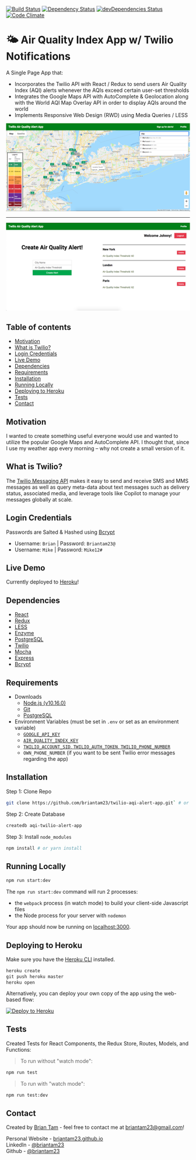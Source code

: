 [![Build Status](https://travis-ci.org/briantam23/twilio-aqi-alert-app.svg?branch=master)](https://travis-ci.org/briantam23/twilio-aqi-alert-app)
[![Dependency Status](https://david-dm.org/briantam23/twilio-aqi-alert-app.svg)](https://david-dm.org/briantam23/twilio-aqi-alert-app)
[![devDependencies Status](https://david-dm.org/briantam23/twilio-aqi-alert-app/dev-status.svg)](https://david-dm.org/briantam23/twilio-aqi-alert-app?type=dev)
[![Code Climate](https://codeclimate.com/github/briantam23/twilio-aqi-alert-app/badges/gpa.svg)](https://codeclimate.com/github/briantam23/twilio-aqi-alert-app/)


# 🌤 Air Quality Index App w/ Twilio Notifications

A Single Page App that:

*  Incorporates the Twilio API with React / Redux to send users Air Quality Index (AQI) alerts whenever the AQIs exceed certain user-set thresholds
*  Integrates the Google Maps API with AutoComplete & Geolocation along with the World AQI Map Overlay API in order to display AQIs around the world
*  Implements Responsive Web Design (RWD) using Media Queries / LESS

![Maps component screenshot](./public/img/screenshots/map_page.png) <hr/>
![Profile page screenshot](./public/img/screenshots/profile_page.png)

## Table of contents
* [Motivation](#motivation)
* [What is Twilio?](#what-is-twilio?)
* [Login Credentials](#login-credentials)
* [Live Demo](#live-demo)
* [Dependencies](#dependencies)
* [Requirements](#requirements)
* [Installation](#installation)
* [Running Locally](#running-locally)
* [Deploying to Heroku](#deploying-to-heroku)
* [Tests](#tests)
* [Contact](#contact)

## Motivation
I wanted to create something useful everyone would use and wanted to utilize the popular Google Maps and AutoComplete API. I thought that, since I use my weather app every morning – why not create a small version of it.

## What is Twilio?
The [Twilio Messaging API](https://www.twilio.com/docs/api) makes it easy to send and receive SMS and MMS messages as well as query meta-data about text messages such as delivery status, associated media, and leverage tools like Copilot to manage your messages globally at scale.

## Login Credentials

Passwords are Salted & Hashed using [Bcrypt](https://www.npmjs.com/package/bcrypt)

* Username: `Brian`  | Password: `Briantam23@`
* Username: `Mike`   | Password: `Mike12#`
<!-- * Username: `Johnny` | Password: `Johnny34&`  -->

## Live Demo

Currently deployed to [Heroku](https://btam-aqi-twilio-alert-app.herokuapp.com/)!

## Dependencies

* [React](https://reactjs.org)
* [Redux](https://redux.js.org)
* [LESS](http://lesscss.org)
* [Enzyme](https://airbnb.io/enzyme)
* [PostgreSQL](https://www.postgresql.org)
* [Twilio](https://www.twilio.com)
* [Mocha](https://mochajs.org)
* [Express](https://expressjs.com)
* [Bcrypt](https://www.npmjs.com/package/bcrypt)

## Requirements

* Downloads
    * [Node.js (v10.16.0)](https://nodejs.org/en/)
    * [Git](https://git-scm.com/downloads)
    * [PostgreSQL](https://www.postgresql.org/download/)
* Environment Variables (must be set in `.env` or set as an environment variable)
    * [`GOOGLE_API_KEY`](https://developers.google.com/maps/documentation/javascript/get-api-key)
    * [`AIR_QUALITY_INDEX_KEY`](http://aqicn.org/api/)
    * [`TWILIO_ACCOUNT_SID`, `TWILIO_AUTH_TOKEN`, `TWILIO_PHONE_NUMBER`](https://www.twilio.com/docs/usage/tutorials/how-to-use-your-free-trial-account)
    * `OWN_PHONE_NUMBER` (if you want to be sent Twilio error messages regarding the app)

## Installation

Step 1: Clone Repo
```sh
git clone https://github.com/briantam23/twilio-aqi-alert-app.git` # or clone your own fork
```

Step 2: Create Database
```sh
createdb aqi-twilio-alert-app
```

Step 3: Install `node_modules`
```sh
npm install # or yarn install
```

## Running Locally

```sh
npm run start:dev
```

The `npm run start:dev` command will run 2 processes:
* the `webpack` process (in watch mode) to build your client-side Javascript files
* the Node process for your server with `nodemon`

Your app should now be running on [localhost:3000](http://localhost:3000).

## Deploying to Heroku

Make sure you have the [Heroku CLI](https://devcenter.heroku.com/articles/heroku-cli) installed.

```
heroku create
git push heroku master
heroku open
```

Alternatively, you can deploy your own copy of the app using the web-based flow:

[![Deploy to Heroku](https://www.herokucdn.com/deploy/button.png)](https://heroku.com/deploy)

## Tests

Created Tests for React Components, the Redux Store, Routes, Models, and Functions:

> To run without "watch mode": 
```sh
npm run test
``` 

> To run with "watch mode":
```sh
npm run test:dev
```

## Contact
Created by [Brian Tam](http://briantam23.github.io) - feel free to contact me at [briantam23@gmail.com](mailto:briantam23@gmail.com)!

Personal Website - [briantam23.github.io](http://briantam23.github.io) <br/>
LinkedIn - [@briantam23](https://linkedin.com/in/briantam23/) <br/>
Github - [@briantam23](https://github.com/briantam23)